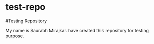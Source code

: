 # test-repo
#Testing Repository

My name is Saurabh Mirajkar.
 have created this repository for testing purpose.
